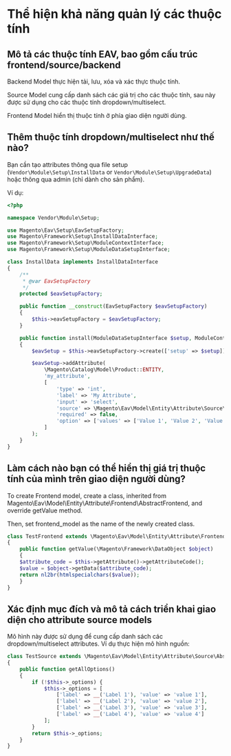 # Thể hiện khả năng quản lý các thuộc tính
## Mô tả các thuộc tính EAV, bao gồm cấu trúc frontend/source/backend

Backend Model thực hiện tải, lưu, xóa và xác thực thuộc tính.

Source Model cung cấp danh sách các giá trị cho các thuộc tính, sau này được sử dụng cho các thuộc tính dropdown/multiselect.

Frontend Model hiển thị thuộc tính ở phía giao diện người dùng.

## Thêm thuộc tính dropdown/multiselect như thế nào?

Bạn cần tạo attributes thông qua file setup (`Vendor\Module\Setup\InstallData` or `Vendor\Module\Setup\UpgradeData`)
hoặc thông qua admin (chỉ dành cho sản phẩm).

Ví dụ:
```php
<?php

namespace Vendor\Module\Setup;

use Magento\Eav\Setup\EavSetupFactory;
use Magento\Framework\Setup\InstallDataInterface;
use Magento\Framework\Setup\ModuleContextInterface;
use Magento\Framework\Setup\ModuleDataSetupInterface;

class InstallData implements InstallDataInterface
{
    /**
     * @var EavSetupFactory
     */
    protected $eavSetupFactory;

    public function __construct(EavSetupFactory $eavSetupFactory)
    {
        $this->eavSetupFactory = $eavSetupFactory;
    }

    public function install(ModuleDataSetupInterface $setup, ModuleContextInterface $context)
    {
        $eavSetup = $this->eavSetupFactory->create(['setup' => $setup]);

        $eavSetup->addAttribute(
            \Magento\Catalog\Model\Product::ENTITY,
            'my_attribute',
            [
                'type' => 'int',
                'label' => 'My Attribute',
                'input' => 'select',
                'source' => \Magento\Eav\Model\Entity\Attribute\Source\Table::class,
                'required' => false,
                'option' => ['values' => ['Value 1', 'Value 2', 'Value 3']]
            ]
        );
    }
}
```

## Làm cách nào bạn có thể hiển thị giá trị thuộc tính của mình trên giao diện người dùng?

To create Frontend model, create a class, inherited from Magento\Eav\Model\Entity\Attribute\Frontend\AbstractFrontend, and override getValue method.

Then, set frontend_model as the name of the newly created class.

```php
class TestFrontend extends \Magento\Eav\Model\Entity\Attribute\Frontend\AbstractFrontend
{
    public function getValue(\Magento\Framework\DataObject $object)
    {
    $attribute_code = $this->getAttribute()->getAttributeCode();
    $value = $object->getData($attribute_code);
    return nl2br(htmlspecialchars($value));
    }
}
````

## Xác định mục đích và mô tả cách triển khai giao diện cho attribute source models
Mô hình này được sử dụng để cung cấp danh sách các dropdown/multiselect attributes. 
Ví dụ thực hiện mô hình nguồn:

```php
class TestSource extends \Magento\Eav\Model\Entity\Attribute\Source\AbstractSource
{
    public function getAllOptions()
    {
        if (!$this->_options) {
            $this->_options = [
                ['label' => __('Label 1'), 'value' => 'value 1'],
                ['label' => __('Label 2'), 'value' => 'value 2'],
                ['label' => __('Label 3'), 'value' => 'value 3'],
                ['label' => __('Label 4'), 'value' => 'value 4']
            ];
        }
        return $this->_options;
    }
}
````